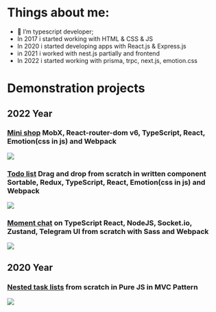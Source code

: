 # Things about me:
- 👋 I’m typescript developer;
- In 2017 i started working with HTML & CSS & JS
- In 2020 i started developing apps with React.js & Express.js
- in 2021 i worked with nest.js partially and frontend
- In 2022 i started working with prisma, trpc, next.js, emotion.css

# Demonstration projects
## 2022 Year
### [Mini shop](https://github.com/develop-juice/mini-shop) MobX, React-router-dom v6, TypeScript, React, Emotion(css in js) and Webpack
![](https://raw.githubusercontent.com/develop-juice/mini-shop/main/preview-v2.gif)
### [Todo list](https://github.com/develop-juice/todo-list) Drag and drop from scratch in written component Sortable, Redux, TypeScript, React, Emotion(css in js) and Webpack
![](https://raw.githubusercontent.com/develop-juice/todo-list/main/preview-v3.gif)
### [Moment chat](https://github.com/develop-juice/moment-chat) on TypeScript React, NodeJS, Socket.io, Zustand, Telegram UI from scratch with Sass and Webpack
![](https://raw.githubusercontent.com/develop-juice/moment-chat/main/preview.gif)
## 2020 Year
### [Nested task lists](https://github.com/develop-juice/nested-task-lists) from scratch in Pure JS in MVC Pattern
![](https://github.com/develop-juice/nested-task-lists/blob/master/preview.gif)

<!---
develop-juice/develop-juice is a ✨ special ✨ repository because its `README.md` (this file) appears on your GitHub profile.
You can click the Preview link to take a look at your changes.
--->
